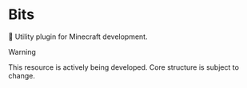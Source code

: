 # Bits
🦑 Utility plugin for Minecraft development.

> [!WARNING]  
> This resource is actively being developed. Core structure is subject to change.
